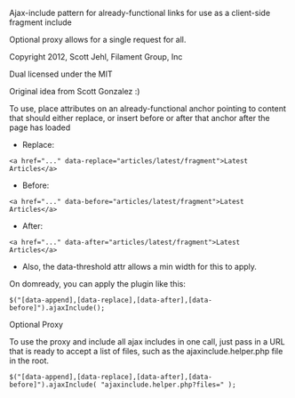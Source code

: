 Ajax-include pattern for already-functional links for use as a client-side fragment include

Optional proxy allows for a single request for all.

Copyright 2012, Scott Jehl, Filament Group, Inc

Dual licensed under the MIT

Original idea from Scott Gonzalez :)

To use, place attributes on an already-functional anchor pointing to content that should either replace, or insert before or after that anchor after the page has loaded
   * Replace:

    <a href="..." data-replace="articles/latest/fragment">Latest Articles</a>

   * Before:

    <a href="..." data-before="articles/latest/fragment">Latest Articles</a>

   * After:

    <a href="..." data-after="articles/latest/fragment">Latest Articles</a>

   * Also, the data-threshold attr allows a min width for this to apply.

On domready, you can apply the plugin like this: 

    $("[data-append],[data-replace],[data-after],[data-before]").ajaxInclude();
	
Optional Proxy

To use the proxy and include all ajax includes in one call, just pass in a URL that is ready to accept a list of files, such as the ajaxinclude.helper.php file in the root.

    $("[data-append],[data-replace],[data-after],[data-before]").ajaxInclude( "ajaxinclude.helper.php?files=" );